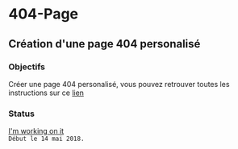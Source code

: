 # 404-Page

## Création d'une page 404 personalisé

### Objectifs

Créer une page 404 personalisé, vous pouvez retrouver
toutes les instructions sur ce [lien](https://github.com/becodeorg/lovelace-2/blob/master/01-La-prairie/html-css/4-exercice-404-html.md)

### Status

[I'm working on it](http://freelancechristianity.com/wp-content/uploads/2016/08/hey-relax-buddy-im-working-on-it.jpg)  
`Début le 14 mai 2018.`